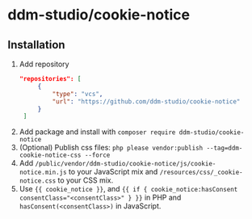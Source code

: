 # ddm-studio/cookie-notice

## Installation

1. Add repository
   ```json
   "repositories": [
        {
            "type": "vcs",
            "url": "https://github.com/ddm-studio/cookie-notice"
        }
    ]
   ```
2. Add package and install with ``composer require ddm-studio/cookie-notice``
3. (Optional) Publish css files: ``php please vendor:publish --tag=ddm-cookie-notice-css --force``
4. Add ``/public/vendor/ddm-studio/cookie-notice/js/cookie-notice.min.js`` to your JavaScript mix and ``/resources/css/_cookie-notice.css`` to your CSS mix.
5. Use ``{{ cookie_notice }}``, and ``{{ if { cookie_notice:hasConsent consentClass="<consentClass>" } }}`` in PHP
   and ``hasConsent(<consentClass>)`` in JavaScript.
